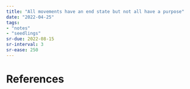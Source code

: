 ```yaml
---
title: "All movements have an end state but not all have a purpose"
date: "2022-04-25"
tags:
- "notes"
- "seedlings"
sr-due: 2022-08-15
sr-interval: 3
sr-ease: 250
---
```




# References
